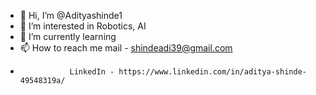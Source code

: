 - 👋 Hi, I’m @Adityashinde1
- 👀 I’m interested in Robotics, AI
- 🌱 I’m currently learning 
- 📫 How to reach me mail - shindeadi39@gmail.com
-                LinkedIn - https://www.linkedin.com/in/aditya-shinde-49548319a/

<!---
Adityashinde1/Adityashinde1 is a ✨ special ✨ repository because its `README.md` (this file) appears on your GitHub profile.
You can click the Preview link to take a look at your changes.
--->
